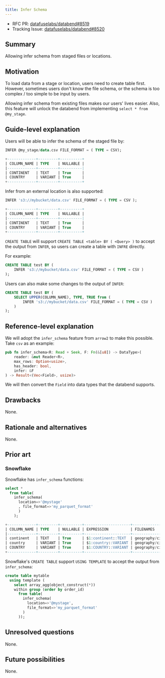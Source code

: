 ```yaml
---
title: Infer Schema
---
```


- RFC PR: [datafuselabs/databend#8519](https://github.com/datafuselabs/databend/pull/8519)
- Tracking Issue: [datafuselabs/databend#8520](https://github.com/datafuselabs/databend/issues/8520)

## Summary

Allowing infer schema from staged files or locations.

## Motivation

To load data from a stage or location, users need to create table first. However, sometimes users don't know the file schema, or the schema is too complex / too simple to be input by users.

Allowing infer schema from existing files makes our users' lives easier. Also, this feature will unlock the databend from implementing `select * from @my_stage`.

## Guide-level explanation

Users will be able to infer the schema of the staged file by:

```sql
INFER @my_stage/data.csv FILE_FORMAT = ( TYPE = CSV);

+-------------+---------+----------+
| COLUMN_NAME | TYPE    | NULLABLE |
|-------------+---------+----------|
| CONTINENT   | TEXT    | True     |
| COUNTRY     | VARIANT | True     |
+-------------+---------+----------+
```

Infer from an external location is also supported:

```sql
INFER 's3://mybucket/data.csv' FILE_FORMAT = ( TYPE = CSV );

+-------------+---------+----------+
| COLUMN_NAME | TYPE    | NULLABLE |
|-------------+---------+----------|
| CONTINENT   | TEXT    | True     |
| COUNTRY     | VARIANT | True     |
+-------------+---------+----------+
```

`CREATE TABLE` will support `CREATE TABLE <table> BY ( <Query> )` to accept the output from `INFER`, so users can create a table with `INFRE` directly.

For example:

```sql
CREATE TABLE test BY (
    INFER 's3://mybucket/data.csv' FILE_FORMAT = ( TYPE = CSV )
);
```

Users can also make some changes to the output of `INFER`:

```sql
CREATE TABLE test BY (
    SELECT UPPER(COLUMN_NAME), TYPE, TRUE from (
        INFER 's3://mybucket/data.csv' FILE_FORMAT = ( TYPE = CSV )
    )
);
```

## Reference-level explanation

We will adopt the `infer_schema` feature from `arrow2` to make this possible. Take `csv` as an example:

```rust
pub fn infer_schema<R: Read + Seek, F: Fn(&[u8]) -> DataType>(
    reader: &mut Reader<R>,
    max_rows: Option<usize>,
    has_header: bool,
    infer: &F
) -> Result<(Vec<Field>, usize)>
```

We will then convert the `Field` into data types that the databend supports.

## Drawbacks

None.

## Rationale and alternatives

None.

## Prior art

### Snowflake

Snowflake has `infer_schema` functions:

```sql
select *
  from table(
    infer_schema(
      location=>'@mystage'
      , file_format=>'my_parquet_format'
      )
    );

+-------------+---------+----------+---------------------+--------------------------+----------+
| COLUMN_NAME | TYPE    | NULLABLE | EXPRESSION          | FILENAMES                | ORDER_ID |
|-------------+---------+----------+---------------------+--------------------------|----------+
| continent   | TEXT    | True     | $1:continent::TEXT  | geography/cities.parquet | 0        |
| country     | VARIANT | True     | $1:country::VARIANT | geography/cities.parquet | 1        |
| COUNTRY     | VARIANT | True     | $1:COUNTRY::VARIANT | geography/cities.parquet | 2        |
+-------------+---------+----------+---------------------+--------------------------+----------+
```

Snowflake's `CREATE TABLE` support `USING TEMPLATE` to accept the output from `infer_schema`:

```sql
create table mytable
  using template (
    select array_agg(object_construct(*))
    within group (order by order_id)
      from table(
        infer_schema(
          location=>'@mystage',
          file_format=>'my_parquet_format'
        )
      ));
```

## Unresolved questions

None.

## Future possibilities

None.
